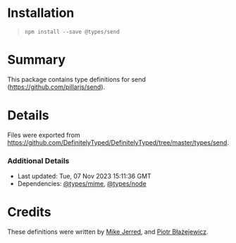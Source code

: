 # Installation

> `npm install --save @types/send`

# Summary

This package contains type definitions for send (https://github.com/pillarjs/send).

# Details

Files were exported from https://github.com/DefinitelyTyped/DefinitelyTyped/tree/master/types/send.

### Additional Details

- Last updated: Tue, 07 Nov 2023 15:11:36 GMT
- Dependencies: [@types/mime](https://npmjs.com/package/@types/mime), [@types/node](https://npmjs.com/package/@types/node)

# Credits

These definitions were written by [Mike Jerred](https://github.com/MikeJerred), and [Piotr Błażejewicz](https://github.com/peterblazejewicz).
